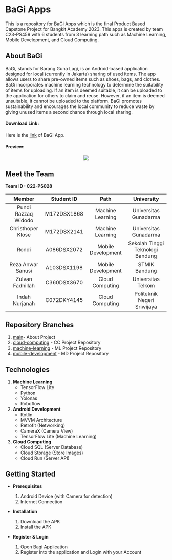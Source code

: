 # BaGi Apps

This is a repository for BaGi Apps which is the final Product Based Capstone Project for Bangkit Academy 2023. This apps is created by team C23-PS459 with 6 students from 3 learning path such as Machine Learning, Mobile Development, and Cloud Computing.

## About BaGi

BaGi, stands for Barang Guna Lagi, is an Android-based application designed for local (currently in Jakarta) sharing of used items. The app allows users to share pre-owned items such as shoes, bags, and clothes. BaGi incorporates machine learning technology to determine the suitability of items for uploading. If an item is deemed suitable, it can be uploaded to the application for others to claim and reuse. However, if an item is deemed unsuitable, it cannot be uploaded to the platform. BaGi promotes sustainability and encourages the local community to reduce waste by giving unused items a second chance through local sharing.<br>

#### Download Link:

Here is the [link](https://drive.google.com.......) of BaGi App.

#### Preview:

<p align="center">
  <a href="https://github.com/......">
    <img src=".......">
  </a>
</p>

## Meet the Team 

<b> Team ID : C22-PS028</b>

|         Member                    |  Student ID  |        Path        |               University              |                                               
| :------------------------------:  | :----------: | :----------------: |  :----------------------------------: |
|  Pundi Razzaq Widodo              |  M172DSX1868 |  Machine Learning  |  Universitas Gunadarma                |
|  Christhoper Klose                |  M172DSX2141 |  Machine Learning  |  Universitas Gunadarma                |
|  Rondi                            |  A086DSX2072 | Mobile Development |  Sekolah Tinggi Teknologi Bandung     |
|  Reza Anwar Sanusi                |  A103DSX1198 | Mobile Development |  STMIK Bandung                        |
|  Zulvan Fadhillah                 |  C360DSX3670 |  Cloud Computing   |  Universitas Telkom                   |
|  Indah Nurjanah                   |  C072DKY4145 |  Cloud Computing   |  Politeknik Negeri Sriwijaya          |


## Repository Branches

1. [main](https://github.com/rondimarten07/Apps-BaGi)- About Project
2. [cloud-computing](https://github.com/rondimarten07/Apps-BaGi/tree/cloud-computing) - CC Project Repository
3. [machine-learning](https://github.com/rondimarten07/Apps-BaGi/tree/machine-learning) - ML Project Repository
4. [mobile-development](https://github.com/rondimarten07/Apps-BaGi/tree/mobile-development) - MD Project Repository

## Technologies

1. <b>Machine Learning</b>
   - TensorFlow Lite
   - Python
   - Yolonas
   - Roboflow
2. <b>Android Development</b>
   - Kotlin
   - MVVM Architecture
   - Retrofit (Networking)
   - CameraX (Camera View)
   - TensorFlow Lite (Machine Learning)
3. <b>Cloud Computing</b>
   - Cloud SQL (Server Database)
   - Cloud Storage (Store Images)
   - Cloud Run (Server API)

## Getting Started

- **Prerequisites**

  1.  Android Device (with Camera for detection)
  2.  Internet Connection

- **Installation**

  1.  Download the APK
  2.  Install the APK

- **Register & Login**

  1.  Open Bagi Application
  2.  Register into the application and Login with your Account
